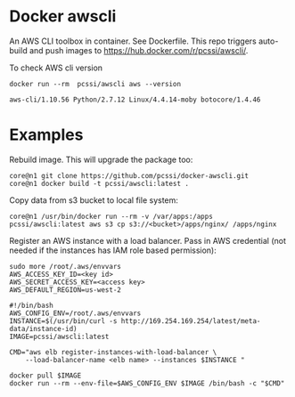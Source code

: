 Docker awscli
=============

An AWS CLI toolbox in container. See Dockerfile.
This repo triggers auto-build and push images to https://hub.docker.com/r/pcssi/awscli/.

To check AWS cli version

```shell
docker run --rm  pcssi/awscli aws --version
```

```shell
aws-cli/1.10.56 Python/2.7.12 Linux/4.4.14-moby botocore/1.4.46
```

Examples
========

Rebuild image. This will upgrade the package too:

```
core@n1 git clone https://github.com/pcssi/docker-awscli.git
core@n1 docker build -t pcssi/awscli:latest .
```

Copy data from s3 bucket to local file system:

```
core@n1 /usr/bin/docker run --rm -v /var/apps:/apps pcssi/awscli:latest aws s3 cp s3://<bucket>/apps/nginx/ /apps/nginx
```

Register an AWS instance with a load balancer.
Pass in AWS credential (not needed if the instances has IAM role based permission):

```
sudo more /root/.aws/envvars
AWS_ACCESS_KEY_ID=<key id>
AWS_SECRET_ACCESS_KEY=<access key>
AWS_DEFAULT_REGION=us-west-2
```

```
#!/bin/bash
AWS_CONFIG_ENV=/root/.aws/envvars
INSTANCE=$(/usr/bin/curl -s http://169.254.169.254/latest/meta-data/instance-id)
IMAGE=pcssi/awscli:latest

CMD="aws elb register-instances-with-load-balancer \
    --load-balancer-name <elb name> --instances $INSTANCE "

docker pull $IMAGE
docker run --rm --env-file=$AWS_CONFIG_ENV $IMAGE /bin/bash -c "$CMD"
```
